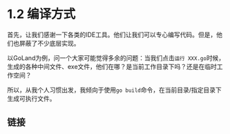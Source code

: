 # 1.2 编译方式

首先，让我们感谢一下各类的IDE工具。他们让我们可以专心编写代码。但是，他们也屏蔽了不少底层实现。

以GoLand为例，问一个大家可能觉得多余的问题：当我们点击`运行 XXX.go`时候，生成的各种中间文件、exe文件，他们在哪？是当前工作目录下吗？还是在临时工作空间？

所以，从我个人习惯出发，我倾向于使用`go build`命令，在当前目录/指定目录下生成可执行文件。

## 链接
